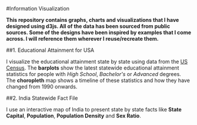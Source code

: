 #Information Visualization

**This repository contains graphs, charts and visualizations that I have designed using d3js. All of the data has been sourced from public sources. Some of the designs have been inspired by examples that I come across. I will reference them wherever I reuse/recreate them.**

##1. Educational Attainment for USA

I visualize the educational attainment state by state using data from the [US Census](http://www.census.gov/hhes/socdemo/education/). The **barplots** show the latest statewide educational attainment statistics for people with *High School*, *Bachelor's* or *Advanced* degrees. The **choropleth** map shows a timeline of these statistics and how they have changed from 1990 onwards.

##2. India Statewide Fact File

I use an interactive map of India to present state by state facts like **State Capital**, **Population**, **Population Density** and **Sex Ratio**.
